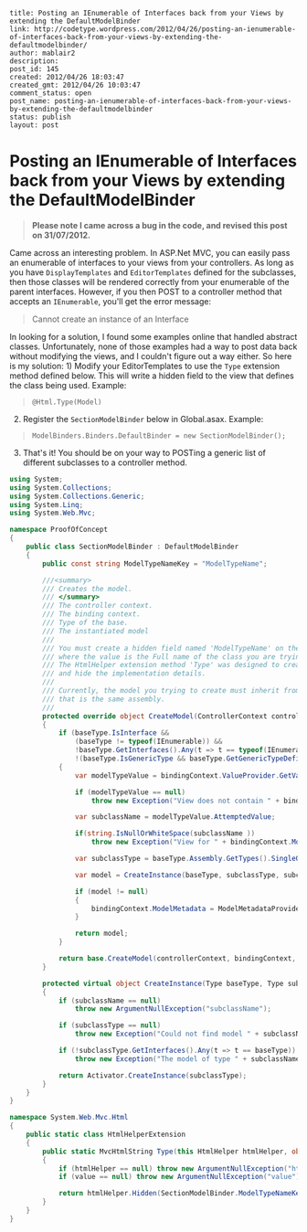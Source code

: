 ```
title: Posting an IEnumerable of Interfaces back from your Views by extending the DefaultModelBinder
link: http://codetype.wordpress.com/2012/04/26/posting-an-ienumerable-of-interfaces-back-from-your-views-by-extending-the-defaultmodelbinder/
author: mablair2
description:
post_id: 145
created: 2012/04/26 18:03:47
created_gmt: 2012/04/26 10:03:47
comment_status: open
post_name: posting-an-ienumerable-of-interfaces-back-from-your-views-by-extending-the-defaultmodelbinder
status: publish
layout: post
```

# Posting an IEnumerable of Interfaces back from your Views by extending the DefaultModelBinder

> **Please note I came across a bug in the code, and revised this post on 31/07/2012.**

Came across an interesting problem. In ASP.Net MVC, you can easily pass an enumerable of interfaces to your views from your controllers. As long as you have `DisplayTemplates` and `EditorTemplates` defined for the subclasses, then those classes will be rendered correctly from your enumerable of the parent interfaces. However, if you then POST to a controller method that accepts an `IEnumerable`, you'll get the error message:

> Cannot create an instance of an Interface

In looking for a solution, I found some examples online that handled abstract classes. Unfortunately, none of those examples had a way to post data back without modifying the views, and I couldn't figure out a way either. So here is my solution: 1) Modify your EditorTemplates to use the `Type` extension method defined below. This will write a hidden field to the view that defines the class being used. Example:

> ` @Html.Type(Model) `

2) Register the `SectionModelBinder` below in Global.asax. Example:

> ` ModelBinders.Binders.DefaultBinder = new SectionModelBinder(); `

3) That's it! You should be on your way to POSTing a generic list of different subclasses to a controller method.
``` cs
using System;
using System.Collections;
using System.Collections.Generic;
using System.Linq;
using System.Web.Mvc;

namespace ProofOfConcept
{
    public class SectionModelBinder : DefaultModelBinder
    {
        public const string ModelTypeNameKey = "ModelTypeName";

        ///<summary>
        /// Creates the model.
        /// </summary>
        /// The controller context.
        /// The binding context.
        /// Type of the base.
        /// The instantiated model
        ///
        /// You must create a hidden field named 'ModelTypeName' on the View,
        /// where the value is the Full name of the class you are trying to create.
        /// The HtmlHelper extension method 'Type' was designed to create this field
        /// and hide the implementation details.
        ///
        /// Currently, the model you trying to create must inherit from a base class
        /// that is the same assembly.
        ///
        protected override object CreateModel(ControllerContext controllerContext, ModelBindingContext bindingContext, Type baseType)
        {
            if (baseType.IsInterface &&
                (baseType != typeof(IEnumerable)) &&
                !baseType.GetInterfaces().Any(t => t == typeof(IEnumerable)) &&
                !(baseType.IsGenericType && baseType.GetGenericTypeDefinition() == typeof(IEnumerable)))
            {
                var modelTypeValue = bindingContext.ValueProvider.GetValue(bindingContext.ModelName + "." + ModelTypeNameKey);

                if (modelTypeValue == null)
                    throw new Exception("View does not contain " + bindingContext.ModelName + "." + ModelTypeNameKey + " field.");

                var subclassName = modelTypeValue.AttemptedValue;

                if(string.IsNullOrWhiteSpace(subclassName ))
                    throw new Exception("View for " + bindingContext.ModelName + " does not have a value set for the " + ModelTypeNameKey + " field.");

                var subclassType = baseType.Assembly.GetTypes().SingleOrDefault(x => (x.FullName == subclassName));

                var model = CreateInstance(baseType, subclassType, subclassName);

                if (model != null)
                {
                    bindingContext.ModelMetadata = ModelMetadataProviders.Current.GetMetadataForType(() => model, subclassType);
                }

                return model;
            }

            return base.CreateModel(controllerContext, bindingContext, baseType);
        }

        protected virtual object CreateInstance(Type baseType, Type subclassType, string subclassName)
        {
            if (subclassName == null)
                throw new ArgumentNullException("subclassName");

            if (subclassType == null)
                throw new Exception("Could not find model " + subclassName);

            if (!subclassType.GetInterfaces().Any(t => t == baseType))
                throw new Exception("The model of type " + subclassName + " does not implement " + baseType.FullName);

            return Activator.CreateInstance(subclassType);
        }
    }
}
```

``` cs
namespace System.Web.Mvc.Html
{
    public static class HtmlHelperExtension
    {
        public static MvcHtmlString Type(this HtmlHelper htmlHelper, object value)
        {
            if (htmlHelper == null) throw new ArgumentNullException("htmlHelper");
            if (value == null) throw new ArgumentNullException("value");

            return htmlHelper.Hidden(SectionModelBinder.ModelTypeNameKey, value.GetType().FullName);
        }
    }
}
```

